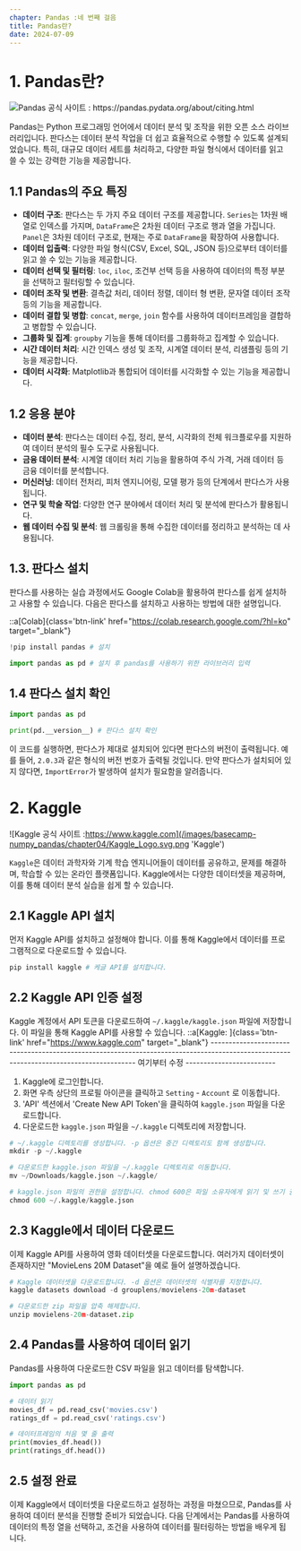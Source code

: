 ```yaml
---
chapter: Pandas :네 번째 걸음
title: Pandas란?
date: 2024-07-09
---
```

# 1. Pandas란?

![Pandas 공식 사이트 : https://pandas.pydata.org/about/citing.html ](/images/basecamp-numpy_pandas/chapter04/Pandas_logo.png 'Pandas')

Pandas는 Python 프로그래밍 언어에서 데이터 분석 및 조작을 위한 오픈 소스 라이브러리입니다. 판다스는 데이터 분석 작업을 더 쉽고 효율적으로 수행할 수 있도록 설계되었습니다. 특히, 대규모 데이터 세트를 처리하고, 다양한 파일 형식에서 데이터를 읽고 쓸 수 있는 강력한 기능을 제공합니다. 

## 1.1 Pandas의 주요 특징

- **데이터 구조**: 판다스는 두 가지 주요 데이터 구조를 제공합니다. `Series`는 1차원 배열로 인덱스를 가지며, `DataFrame`은 2차원 데이터 구조로 행과 열을 가집니다. `Panel`은 3차원 데이터 구조로, 현재는 주로 `DataFrame`을 확장하여 사용합니다.
- **데이터 입출력**: 다양한 파일 형식(CSV, Excel, SQL, JSON 등)으로부터 데이터를 읽고 쓸 수 있는 기능을 제공합니다.
- **데이터 선택 및 필터링**: `loc`, `iloc`, 조건부 선택 등을 사용하여 데이터의 특정 부분을 선택하고 필터링할 수 있습니다.
- **데이터 조작 및 변환**: 결측값 처리, 데이터 정렬, 데이터 형 변환, 문자열 데이터 조작 등의 기능을 제공합니다.
- **데이터 결합 및 병합**: `concat`, `merge`, `join` 함수를 사용하여 데이터프레임을 결합하고 병합할 수 있습니다.
- **그룹화 및 집계**: `groupby` 기능을 통해 데이터를 그룹화하고 집계할 수 있습니다.
- **시간 데이터 처리**: 시간 인덱스 생성 및 조작, 시계열 데이터 분석, 리샘플링 등의 기능을 제공합니다.
- **데이터 시각화**: Matplotlib과 통합되어 데이터를 시각화할 수 있는 기능을 제공합니다.

## **1.2 응용 분야**

- **데이터 분석**: 판다스는 데이터 수집, 정리, 분석, 시각화의 전체 워크플로우를 지원하여 데이터 분석의 필수 도구로 사용됩니다.
- **금융 데이터 분석**: 시계열 데이터 처리 기능을 활용하여 주식 가격, 거래 데이터 등 금융 데이터를 분석합니다.
- **머신러닝**: 데이터 전처리, 피처 엔지니어링, 모델 평가 등의 단계에서 판다스가 사용됩니다.
- **연구 및 학술 작업**: 다양한 연구 분야에서 데이터 처리 및 분석에 판다스가 활용됩니다.
- **웹 데이터 수집 및 분석**: 웹 크롤링을 통해 수집한 데이터를 정리하고 분석하는 데 사용됩니다.

## 1.3. 판다스 설치

판다스를 사용하는 실습 과정에서도 Google Colab을 활용하여 판다스를 쉽게 설치하고 사용할 수 있습니다. 다음은 판다스를 설치하고 사용하는 방법에 대한 설명입니다.

::a[Colab]{class='btn-link' href="https://colab.research.google.com/?hl=ko" target="_blank"}

```python
!pip install pandas # 설치

import pandas as pd # 설치 후 pandas를 사용하기 위한 라이브러리 입력
```

## 1.4 판다스 설치 확인

```python
import pandas as pd

print(pd.__version__) # 판다스 설치 확인
```

이 코드를 실행하면, 판다스가 제대로 설치되어 있다면 판다스의 버전이 출력됩니다. 예를 들어, `2.0.3`과 같은 형식의 버전 번호가 출력될 것입니다. 만약 판다스가 설치되어 있지 않다면, `ImportError`가 발생하여 설치가 필요함을 알려줍니다.

# 2. Kaggle

![Kaggle 공식 사이트 :https://www.kaggle.com](/images/basecamp-numpy_pandas/chapter04/Kaggle_Logo.svg.png 'Kaggle')

`Kaggle`은 데이터 과학자와 기계 학습 엔지니어들이 데이터를 공유하고, 문제를 해결하며, 학습할 수 있는 온라인 플랫폼입니다. Kaggle에서는 다양한 데이터셋을 제공하며, 이를 통해 데이터 분석 실습을 쉽게 할 수 있습니다.

## 2.1 Kaggle API 설치
먼저 Kaggle API를 설치하고 설정해야 합니다. 이를 통해 Kaggle에서 데이터를 프로그램적으로 다운로드할 수 있습니다.

```python
pip install kaggle # 케글 API를 설치합니다. 
```

## 2.2 Kaggle API 인증 설정
Kaggle 계정에서 API 토큰을 다운로드하여 `~/.kaggle/kaggle.json` 파일에 저장합니다. 이 파일을 통해 Kaggle API를 사용할 수 있습니다.
::a[Kaggle: ]{class='btn-link' href="https://www.kaggle.com" target="_blank"}
--------------------------------------------------------------------------------------------------------------------------------------- 여기부터 수정 -------------------------
1. Kaggle에 로그인합니다.
2. 화면 우측 상단의 프로필 아이콘을 클릭하고 `Setting` - `Account` 로 이동합니다.
3. 'API' 섹션에서 'Create New API Token'을 클릭하여 `kaggle.json` 파일을 다운로드합니다.
4. 다운로드한 `kaggle.json` 파일을 `~/.kaggle` 디렉토리에 저장합니다.

```python
# ~/.kaggle 디렉토리를 생성합니다. -p 옵션은 중간 디렉토리도 함께 생성합니다.
mkdir -p ~/.kaggle

# 다운로드한 kaggle.json 파일을 ~/.kaggle 디렉토리로 이동합니다.
mv ~/Downloads/kaggle.json ~/.kaggle/

# kaggle.json 파일의 권한을 설정합니다. chmod 600은 파일 소유자에게 읽기 및 쓰기 권한을 부여합니다.
chmod 600 ~/.kaggle/kaggle.json
```

## 2.3  Kaggle에서 데이터 다운로드

이제 Kaggle API를 사용하여 영화 데이터셋을 다운로드합니다. 여러가지 데이터셋이 존재하지만  "MovieLens 20M Dataset"을 예로 들어 설명하겠습니다. 

```python
# Kaggle 데이터셋을 다운로드합니다. -d 옵션은 데이터셋의 식별자를 지정합니다.
kaggle datasets download -d grouplens/movielens-20m-dataset

# 다운로드한 zip 파일을 압축 해제합니다.
unzip movielens-20m-dataset.zip
```

## 2.4 Pandas를 사용하여 데이터 읽기

Pandas를 사용하여 다운로드한 CSV 파일을 읽고 데이터를 탐색합니다.

```python
import pandas as pd

# 데이터 읽기
movies_df = pd.read_csv('movies.csv')
ratings_df = pd.read_csv('ratings.csv')

# 데이터프레임의 처음 몇 줄 출력
print(movies_df.head())
print(ratings_df.head())

```

## 2.5 설정 완료

이제 Kaggle에서 데이터셋을 다운로드하고 설정하는 과정을 마쳤으므로, Pandas를 사용하여 데이터 분석을 진행할 준비가 되었습니다. 다음 단계에서는 Pandas를 사용하여 데이터의 특정 열을 선택하고, 조건을 사용하여 데이터를 필터링하는 방법을 배우게 됩니다.